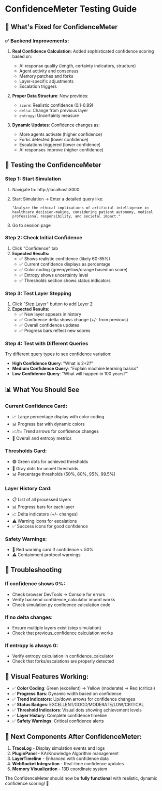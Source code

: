 # ConfidenceMeter Testing Guide

## 🎯 What's Fixed for ConfidenceMeter

### ✅ **Backend Improvements:**

1. **Real Confidence Calculation**: Added sophisticated confidence scoring based on:
   - AI response quality (length, certainty indicators, structure)
   - Agent activity and consensus
   - Memory patches and forks
   - Layer-specific adjustments
   - Escalation triggers

2. **Proper Data Structure**: Now provides:
   - `score`: Realistic confidence (0.1-0.99)
   - `delta`: Change from previous layer
   - `entropy`: Uncertainty measure

3. **Dynamic Updates**: Confidence changes as:
   - More agents activate (higher confidence)
   - Forks detected (lower confidence)
   - Escalations triggered (lower confidence)
   - AI responses improve (higher confidence)

## 🧪 **Testing the ConfidenceMeter**

### **Step 1: Start Simulation**

1. Navigate to: http://localhost:3000
2. Start Simulation → Enter a detailed query like:

   ```
   "Analyze the ethical implications of artificial intelligence in healthcare decision-making, considering patient autonomy, medical professional responsibility, and societal impact."
   ```

3. Go to session page

### **Step 2: Check Initial Confidence**

1. Click "Confidence" tab
2. **Expected Results:**
   - ✅ Shows realistic confidence (likely 60-85%)
   - ✅ Current confidence displays as percentage
   - ✅ Color coding (green/yellow/orange based on score)
   - ✅ Entropy shows uncertainty level
   - ✅ Thresholds section shows status indicators

### **Step 3: Test Layer Stepping**

1. Click "Step Layer" button to add Layer 2
2. **Expected Results:**
   - ✅ New layer appears in history
   - ✅ Confidence delta shows change (+/- from previous)
   - ✅ Overall confidence updates
   - ✅ Progress bars reflect new scores

### **Step 4: Test with Different Queries**

Try different query types to see confidence variation:

- **High Confidence Query**: "What is 2+2?"
- **Medium Confidence Query**: "Explain machine learning basics"
- **Low Confidence Query**: "What will happen in 100 years?"

## 📊 **What You Should See**

### **Current Confidence Card:**

- 📈 Large percentage display with color coding
- 📊 Progress bar with dynamic colors
- 📈/📉 Trend arrows for confidence changes
- 🔢 Overall and entropy metrics

### **Thresholds Card:**

- 🟢 Green dots for achieved thresholds
- 🔴 Gray dots for unmet thresholds
- 📊 Percentage thresholds (50%, 80%, 95%, 99.5%)

### **Layer History Card:**

- 📋 List of all processed layers
- 📊 Progress bars for each layer
- 📈 Delta indicators (+/- changes)
- ⚠️ Warning icons for escalations
- ✅ Success icons for good confidence

### **Safety Warnings:**

- 🚨 Red warning card if confidence < 50%
- ⚠️ Containment protocol warnings

## 🔧 **Troubleshooting**

### **If confidence shows 0%:**

- Check browser DevTools → Console for errors
- Verify backend confidence_calculator import works
- Check simulation.py confidence calculation code

### **If no delta changes:**

- Ensure multiple layers exist (step simulation)
- Check that previous_confidence calculation works

### **If entropy is always 0:**

- Verify entropy calculation in confidence_calculator
- Check that forks/escalations are properly detected

## 🎨 **Visual Features Working:**

- ✅ **Color Coding**: Green (excellent) → Yellow (moderate) → Red (critical)
- ✅ **Progress Bars**: Dynamic width based on confidence
- ✅ **Trend indicators**: Up/down arrows for confidence changes
- ✅ **Status Badges**: EXCELLENT/GOOD/MODERATE/LOW/CRITICAL
- ✅ **Threshold Indicators**: Visual dots showing achievement levels
- ✅ **Layer History**: Complete confidence timeline
- ✅ **Safety Warnings**: Critical confidence alerts

## 🔄 **Next Components After ConfidenceMeter:**

1. **TraceLog** - Display simulation events and logs
2. **PluginPanel** - KA/Knowledge Algorithm management  
3. **LayerTimeline** - Enhanced with confidence data
4. **WebSocket Integration** - Real-time confidence updates
5. **Memory Visualization** - 13D coordinate system

The ConfidenceMeter should now be **fully functional** with realistic, dynamic confidence scoring! 🎉

